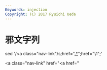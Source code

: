 ```yaml
---
Keywords: injection
Copyright: (C) 2017 Ryuichi Ueda
---
```


# 邪文字列

sed '/<a class="nav-link"/s;href="<a href="\(.*\)" class="uri">.*</a>";href="\1";'

<a class="nav-link"   href="<a href="

<script>
alert('!')</script>
